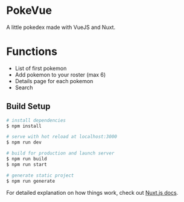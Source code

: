 # PokeVue

A little pokedex made with VueJS and Nuxt.

# Functions

- List of first pokemon
- Add pokemon to your roster (max 6)
- Details page for each pokemon
- Search

## Build Setup

```bash
# install dependencies
$ npm install

# serve with hot reload at localhost:3000
$ npm run dev

# build for production and launch server
$ npm run build
$ npm run start

# generate static project
$ npm run generate
```

For detailed explanation on how things work, check out [Nuxt.js docs](https://nuxtjs.org).
